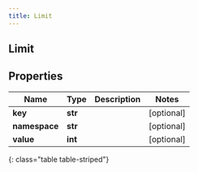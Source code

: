 ```yaml
---
title: Limit
---
```

## Limit

## Properties

|Name | Type | Description | Notes|
|------------ | ------------- | ------------- | -------------|
| **key** | **str** |  | [optional] |
| **namespace** | **str** |  | [optional] |
| **value** | **int** |  | [optional] |
{: class="table table-striped"}


